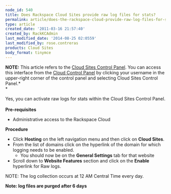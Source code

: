 ```yaml
---
node_id: 540
title: Does Rackspace Cloud Sites provide raw log files for stats?
permalink: article/does-the-rackspace-cloud-provide-raw-log-files-for-stats
type: article
created_date: '2011-03-16 21:57:40'
created_by: RackKCAdmin
last_modified_date: '2014-08-25 02:0559'
last_modified_by: rose.contreras
products: Cloud Sites
body_format: tinymce
---
```


**NOTE:** This article refers to the [Cloud Sites Control
Panel](https://manage.rackspacecloud.com/). You can access this
interface from the [Cloud Control Panel](https://mycloud.rackspace.com/)
by clicking your username in the upper-right corner of the control panel
and selecting Cloud Sites Control Panel.*\
*

Yes, you can activate raw logs for stats within the Cloud Sites Control
Panel.\
 \
 **Pre-requisites**

-   Administrative access to the Rackspace Cloud

**Procedure**

-   Click **Hosting** on the left navigation menu and then click on
    **Cloud Sites**.
-   From the list of domains click on the hyperlink of the domain for
    which logging needs to be enabled.
    -   You should now be on the **General Settings** tab for that
        website
-   Scroll down to **Website Features** section and click on the
    **Enable** hyperlink for Raw logs.

NOTE: The log collection occurs at 12 AM Central Time every day.

**Note: log files are purged after 6 days**


